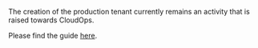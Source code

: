 The creation of the production tenant currently remains an activity that is raised towards CloudOps. 

Please find the guide [here](https://medius.atlassian.net/wiki/spaces/MFP/pages/85493125/Ticket+templates#Cloud-request-MEDIUS-INTERNAL-PARTNERS).
